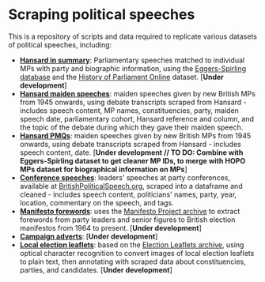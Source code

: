 # Scraping political speeches

This is a repository of scripts and data required to replicate various datasets of political speeches, including:
 * [**Hansard in summary**](https://github.com/nrbailey/scraping-political-speeches/tree/master/hansard-in-full): Parliamentary speeches matched to individual MPs with party and biographic information, using the [Eggers-Spirling database](http://andy.egge.rs/eggers_spirling_database.html) and the [History of Parliament Online](https://membersafter1832.historyofparliamentonline.org/about) dataset. [**Under development**]
 * [**Hansard maiden speeches**](https://github.com/nrbailey/scraping-political-speeches/tree/master/hansard-maiden-speeches): maiden speeches given by new British MPs from 1945 onwards, using debate transcripts scraped from Hansard - includes speech content, MP names, constituencies, party, maiden speech date, parliamentary cohort, Hansard reference and column, and the topic of the debate during which they gave their maiden speech.
 * [**Hansard PMQs**](https://github.com/nrbailey/scraping-political-speeches/tree/master/hansard-pmqs): maiden speeches given by new British MPs from 1945 onwards, using debate transcripts scraped from Hansard - includes speech content, date. [**Under development // TO DO: Combine with Eggers-Spirling dataset to get cleaner MP IDs, to merge with HOPO MPs dataset for biographical information on MPs**]
 * [**Conference speeches**](https://github.com/nrbailey/scraping-political-speeches/tree/master/conference-speeches): leaders' speeches at party conferences, available at [BritishPoliticalSpeech.org](http://www.britishpoliticalspeech.org/speech-archive.htm), scraped into a dataframe and cleaned - includes speech content, politicians' names, party, year, location, commentary on the speech, and tags.
 * [**Manifesto forewords**](https://www.github.com/nrbailey/scraping-political-speeches/tree/master/manifesto-forewords): uses the [Manifesto Project archive](https://visuals.manifesto-project.wzb.eu/mpdb-shiny/cmp_dashboard_dataset/) to extract forewords from party leaders and senior figures to British election manifestos from 1964 to present. [**Under development**]
 * [**Campaign adverts**](https://www.github.com/nrbailey/scraping-political-speeches/tree/master/campaign-adverts): [**Under development**]
 * [**Local election leaflets**](https://www.github.com/nrbailey/scraping-political-speeches/tree/master/local-election-leaflets): based on the [Election Leaflets archive](https://electionleaflets.org/?msclkid=9708dcc1d11b11eca98f44acf2e3bb5f), using optical character recognition to convert images of local election leaflets to plain text, then annotating with scraped data about constituencies, parties, and candidates. [**Under development**]

